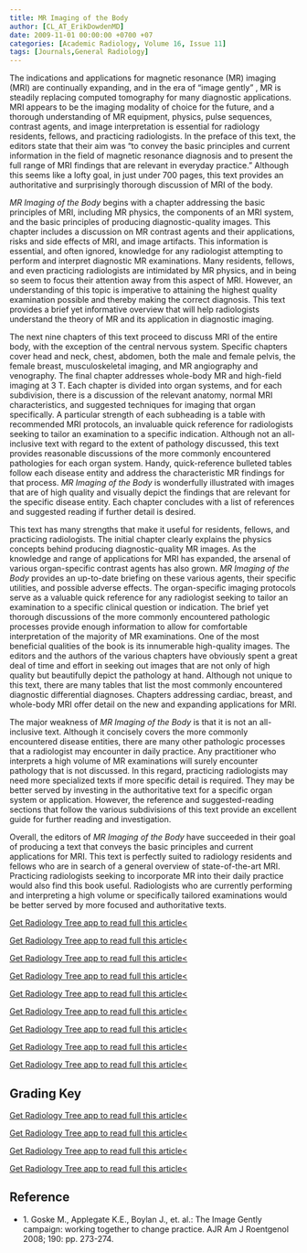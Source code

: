 ```yaml
---
title: MR Imaging of the Body
author: [CL_AT_ErikDowdenMD]
date: 2009-11-01 00:00:00 +0700 +07
categories: [Academic Radiology, Volume 16, Issue 11]
tags: [Journals,General Radiology]
---
```

The indications and applications for magnetic resonance (MR) imaging (MRI) are continually expanding, and in the era of “image gently” , MR is steadily replacing computed tomography for many diagnostic applications. MRI appears to be the imaging modality of choice for the future, and a thorough understanding of MR equipment, physics, pulse sequences, contrast agents, and image interpretation is essential for radiology residents, fellows, and practicing radiologists. In the preface of this text, the editors state that their aim was “to convey the basic principles and current information in the field of magnetic resonance diagnosis and to present the full range of MRI findings that are relevant in everyday practice.” Although this seems like a lofty goal, in just under 700 pages, this text provides an authoritative and surprisingly thorough discussion of MRI of the body.

_MR Imaging of the Body_ begins with a chapter addressing the basic principles of MRI, including MR physics, the components of an MRI system, and the basic principles of producing diagnostic-quality images. This chapter includes a discussion on MR contrast agents and their applications, risks and side effects of MRI, and image artifacts. This information is essential, and often ignored, knowledge for any radiologist attempting to perform and interpret diagnostic MR examinations. Many residents, fellows, and even practicing radiologists are intimidated by MR physics, and in being so seem to focus their attention away from this aspect of MRI. However, an understanding of this topic is imperative to attaining the highest quality examination possible and thereby making the correct diagnosis. This text provides a brief yet informative overview that will help radiologists understand the theory of MR and its application in diagnostic imaging.

The next nine chapters of this text proceed to discuss MRI of the entire body, with the exception of the central nervous system. Specific chapters cover head and neck, chest, abdomen, both the male and female pelvis, the female breast, musculoskeletal imaging, and MR angiography and venography. The final chapter addresses whole-body MR and high-field imaging at 3 T. Each chapter is divided into organ systems, and for each subdivision, there is a discussion of the relevant anatomy, normal MRI characteristics, and suggested techniques for imaging that organ specifically. A particular strength of each subheading is a table with recommended MRI protocols, an invaluable quick reference for radiologists seeking to tailor an examination to a specific indication. Although not an all-inclusive text with regard to the extent of pathology discussed, this text provides reasonable discussions of the more commonly encountered pathologies for each organ system. Handy, quick-reference bulleted tables follow each disease entity and address the characteristic MR findings for that process. _MR Imaging of the Body_ is wonderfully illustrated with images that are of high quality and visually depict the findings that are relevant for the specific disease entity. Each chapter concludes with a list of references and suggested reading if further detail is desired.

This text has many strengths that make it useful for residents, fellows, and practicing radiologists. The initial chapter clearly explains the physics concepts behind producing diagnostic-quality MR images. As the knowledge and range of applications for MRI has expanded, the arsenal of various organ-specific contrast agents has also grown. _MR Imaging of the Body_ provides an up-to-date briefing on these various agents, their specific utilities, and possible adverse effects. The organ-specific imaging protocols serve as a valuable quick reference for any radiologist seeking to tailor an examination to a specific clinical question or indication. The brief yet thorough discussions of the more commonly encountered pathologic processes provide enough information to allow for comfortable interpretation of the majority of MR examinations. One of the most beneficial qualities of the book is its innumerable high-quality images. The editors and the authors of the various chapters have obviously spent a great deal of time and effort in seeking out images that are not only of high quality but beautifully depict the pathology at hand. Although not unique to this text, there are many tables that list the most commonly encountered diagnostic differential diagnoses. Chapters addressing cardiac, breast, and whole-body MRI offer detail on the new and expanding applications for MRI.

The major weakness of _MR Imaging of the Body_ is that it is not an all-inclusive text. Although it concisely covers the more commonly encountered disease entities, there are many other pathologic processes that a radiologist may encounter in daily practice. Any practitioner who interprets a high volume of MR examinations will surely encounter pathology that is not discussed. In this regard, practicing radiologists may need more specialized texts if more specific detail is required. They may be better served by investing in the authoritative text for a specific organ system or application. However, the reference and suggested-reading sections that follow the various subdivisions of this text provide an excellent guide for further reading and investigation.

Overall, the editors of _MR Imaging of the Body_ have succeeded in their goal of producing a text that conveys the basic principles and current applications for MRI. This text is perfectly suited to radiology residents and fellows who are in search of a general overview of state-of-the-art MRI. Practicing radiologists seeking to incorporate MR into their daily practice would also find this book useful. Radiologists who are currently performing and interpreting a high volume or specifically tailored examinations would be better served by more focused and authoritative texts.

[Get Radiology Tree app to read full this article<](https://clinicalpub.com/app)

[Get Radiology Tree app to read full this article<](https://clinicalpub.com/app)

[Get Radiology Tree app to read full this article<](https://clinicalpub.com/app)

[Get Radiology Tree app to read full this article<](https://clinicalpub.com/app)

[Get Radiology Tree app to read full this article<](https://clinicalpub.com/app)

[Get Radiology Tree app to read full this article<](https://clinicalpub.com/app)

[Get Radiology Tree app to read full this article<](https://clinicalpub.com/app)

[Get Radiology Tree app to read full this article<](https://clinicalpub.com/app)

[Get Radiology Tree app to read full this article<](https://clinicalpub.com/app)

## Grading Key

[Get Radiology Tree app to read full this article<](https://clinicalpub.com/app)

[Get Radiology Tree app to read full this article<](https://clinicalpub.com/app)

[Get Radiology Tree app to read full this article<](https://clinicalpub.com/app)

[Get Radiology Tree app to read full this article<](https://clinicalpub.com/app)

## Reference

- 1\. Goske M., Applegate K.E., Boylan J., et. al.: The Image Gently campaign: working together to change practice. AJR Am J Roentgenol 2008; 190: pp. 273-274.